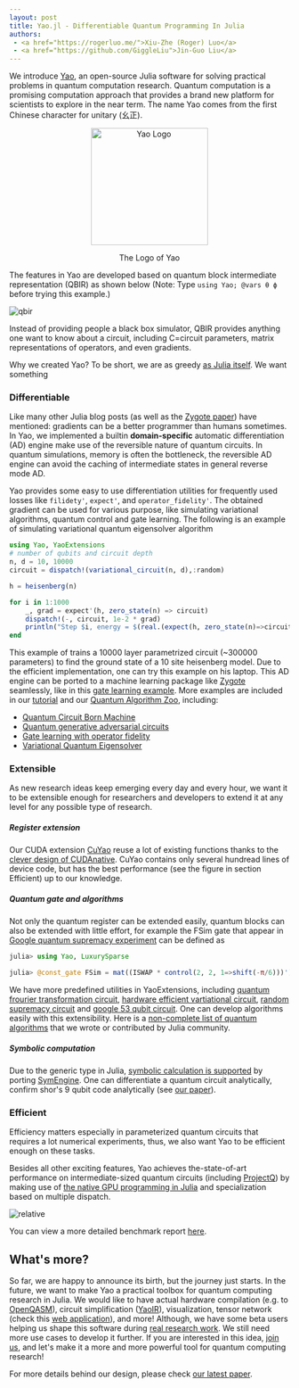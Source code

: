 ```yaml
---
layout: post
title: Yao.jl - Differentiable Quantum Programming In Julia
authors:
 - <a href="https://rogerluo.me/">Xiu-Zhe (Roger) Luo</a>
 - <a href="https://github.com/GiggleLiu">Jin-Guo Liu</a>
---
```


We introduce [Yao](http://yaoquantum.org/), an open-source Julia software for solving practical problems in quantum computation research.
Quantum computation is a promising computation approach that provides a brand new platform
for scientists to explore in the near term. The name Yao comes from the first Chinese character for unitary (幺正).

<div align="center"> <img
src="http://yaoquantum.org/assets/images/logo.png"
alt="Yao Logo" width="210">
<p>The Logo of Yao</p>
</div>

The features in Yao are developed based on quantum block intermediate representation (QBIR) as shown below (Note: Type `using Yao; @vars θ ϕ` before trying this example.)

![qbir](http://docs.yaoquantum.org/dev/assets/images/YaoFramework.png)

Instead of providing people a black box simulator, QBIR provides anything one want to know about a circuit, including C=circuit parameters, matrix representations of operators, and even gradients.

Why we created Yao? To be short, we are as greedy [as Julia itself](https://julialang.org/blog/2012/02/why-we-created-julia). We want something

### Differentiable
Like many other Julia blog posts (as well as the [Zygote paper](https://arxiv.org/abs/1907.07587)) have mentioned: gradients can be a better programmer than humans sometimes.
In Yao, we implemented a builtin **domain-specific** automatic differentiation (AD) engine make use of the reversible nature of quantum circuits. In quantum simulations, memory is often the bottleneck, the reversible AD engine can avoid the caching of intermediate states in general reverse mode AD.

Yao provides some easy to use differentiation utilities for frequently used losses like `filidety'`, `expect'`, and `operator_fidelity'`. The obtained gradient can be used for various purpose, like simulating variational algorithms, quantum control and gate learning. The following is an example of simulating variational quantum eigensolver algorithm

```julia
using Yao, YaoExtensions
# number of qubits and circuit depth
n, d = 10, 10000
circuit = dispatch!(variational_circuit(n, d),:random)

h = heisenberg(n)

for i in 1:1000
    _, grad = expect'(h, zero_state(n) => circuit)
    dispatch!(-, circuit, 1e-2 * grad)
    println("Step $i, energy = $(real.(expect(h, zero_state(n)=>circuit)))")
end
```

This example of trains a 10000 layer parametrized circuit (~300000 parameters) to find the ground state of a 10 site heisenberg model. Due to the efficient implementation, one can try this example on his laptop. This AD engine can be ported to a machine learning package like [Zygote](https://github.com/FluxML/Zygote.jl) seamlessly, like in this [gate learning example](https://github.com/QuantumBFS/QuAlgorithmZoo.jl/blob/v0.1.0/examples/PortZygote/gate\_learning.jl). More examples are included in our [tutorial](http://tutorials.yaoquantum.org/dev/) and our [Quantum Algorithm Zoo](https://github.com/QuantumBFS/QuAlgorithmZoo.jl), including:

- [Quantum Circuit Born Machine](http://tutorials.yaoquantum.org/dev/generated/quick-start/6.quantum-circuit-born-machine/)
- [Quantum generative adversarial circuits](https://github.com/QuantumBFS/QuAlgorithmZoo.jl/blob/v0.1.0/examples/QuGAN)
- [Gate learning with operator fidelity](https://github.com/QuantumBFS/QuAlgorithmZoo.jl/blob/v0.1.0/examples/PortZygote/gate\_learning.jl)
- [Variational Quantum Eigensolver](https://github.com/QuantumBFS/QuAlgorithmZoo.jl/blob/v0.1.0/examples/VQE)

### Extensible
As new research ideas keep emerging every day and every hour, we want it to be extensible enough for researchers and developers to extend it at any level for any possible type of research.

##### Register extension
Our CUDA extension [CuYao](https://github.com/QuantumBFS/CuYao.jl) reuse a lot of existing functions thanks to the [clever design of CUDAnative](https://arxiv.org/abs/1712.03112). CuYao contains only several hundread lines of device code, but has the best performance (see the figure in section Efficient) up to our knowledge.

##### Quantum gate and algorithms
Not only the quantum register can be extended easily, quantum blocks can also be extended with little effort, for example the FSim gate that appear in [Google quantum supremacy experiment](https://www.nature.com/articles/s41586-019-1666-5) can be defined as
```julia
julia> using Yao, LuxurySparse

julia> @const_gate FSim = mat((ISWAP * control(2, 2, 1=>shift(-π/6)))')
```
We have more predefined utilities in YaoExtensions, including [quantum frourier transformation circuit](https://github.com/QuantumBFS/YaoExtensions.jl/blob/master/src/easybuild/qft_circuit.jl), [hardware efficient vartiational circuit](https://github.com/QuantumBFS/YaoExtensions.jl/blob/master/src/easybuild/variational_circuit.jl), [random supremacy circuit](https://github.com/QuantumBFS/YaoExtensions.jl/blob/master/src/easybuild/supremacy_circuit.jl) and [google 53 qubit circuit](https://github.com/QuantumBFS/YaoExtensions.jl/blob/master/src/easybuild/google53.jl).
One can develop algorithms easily with this extensibility. Here is a [non-complete list of quantum algorithms](https://github.com/QuantumBFS/QuAlgorithmZoo.jl) that we wrote or contributed by Julia community.

##### Symbolic computation
Due to the generic type in Julia, [symbolic calculation is supported](https://github.com/QuantumBFS/YaoSym.jl) by porting [SymEngine](https://github.com/symengine/SymEngine.jl). One can differentiate a quantum circuit analytically, confirm shor's 9 qubit code analytically (see [our paper](https://arxiv.org/abs/1912.10877)).


### Efficient
Efficiency matters especially in parameterized quantum circuits that requires a lot numerical experiments, thus, we also
want Yao to be efficient enough on these tasks.

Besides all other exciting features, Yao achieves the-state-of-art performance on intermediate-sized quantum circuits (including [ProjectQ](https://arxiv.org/abs/1704.01127)) by making use of [the native GPU programming in Julia](https://devblogs.nvidia.com/gpu-computing-julia-programming-language/) and specialization based on multiple dispatch.

![relative](http://docs.yaoquantum.org/dev/assets/images/relative_pcircuit.png)

You can view a more detailed benchmark report [here](https://github.com/Roger-luo/quantum-benchmarks/blob/master/RESULTS.md).

## What's more?
So far, we are happy to announce its birth, but the journey just starts.
In the future, we want to make Yao a practical toolbox for quantum computing research in Julia. We would like to have actual hardware compilation (e.g. to [OpenQASM](https://github.com/QuantumBFS/YaoQASM.jl)), circuit simplification ([YaoIR](https://github.com/QuantumBFS/YaoIR.jl)), visualization, tensor network (check this [web application](http://yaoquantum.org/qbirplayground.html)), and more! Although, we have some beta users helping us shape this software during [real research work](http://yaoquantum.org/research/). We still need more use cases to develop it further. If you are interested in this idea, [join us](https://github.com/QuantumBFS/Yao.jl/blob/master/CONTRIBUTING.md), and let's make it a more and more powerful tool for quantum computing research!

For more details behind our design, please check [our latest paper](https://arxiv.org/abs/1912.10877).
